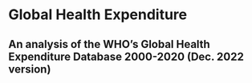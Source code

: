 # Global Health Expenditure
## An analysis of the WHO’s Global Health Expenditure Database 2000-2020 (Dec. 2022 version)

